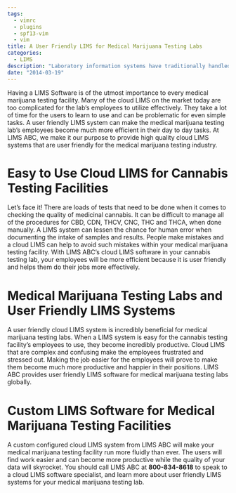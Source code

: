 ```yaml
---
tags:
  - vimrc
  - plugins
  - spf13-vim
  - vim
title: A User Friendly LIMS for Medical Marijuana Testing Labs
categories:
  - LIMS
description: "Laboratory information systems have traditionally handled only the management and "
date: "2014-03-19"
---
```


Having a LIMS Software is of the utmost importance to every medical marijuana testing facility. Many of the cloud LIMS on the market today are too complicated for the lab’s employees to utilize effectively. They take a lot of time for the users to learn to use and can be problematic for even simple tasks. A user friendly LIMS system can make the medical marijuana testing lab’s employees become much more efficient in their day to day tasks. At LIMS ABC, we make it our purpose to provide high quality cloud LIMS systems that are user friendly for the medical marijuana testing industry.

 

# Easy to Use Cloud LIMS for Cannabis Testing Facilities

Let’s face it! There are loads of tests that need to be done when it comes to checking the quality of medicinal cannabis. It can be difficult to manage all of the procedures for CBD, CDN, THCV, CNC, THC and THCA, when done manually. A LIMS system can lessen the chance for human error when documenting the intake of samples and results. People make mistakes and a cloud LIMS can help to avoid such mistakes within your medical marijuana testing facility. With LIMS ABC’s cloud LIMS software in your cannabis testing lab, your employees will be more efficient because it is user friendly and helps them do their jobs more effectively.

# Medical Marijuana Testing Labs and User Friendly LIMS Systems

A user friendly cloud LIMS system is incredibly beneficial for medical marijuana testing labs. When a LIMS system is easy for the cannabis testing facility’s employees to use, they become incredibly productive. Cloud LIMS that are complex and confusing make the employees frustrated and stressed out. Making the job easier for the employees will prove to make them become much more productive and happier in their positions. LIMS ABC provides user friendly LIMS software for medical marijuana testing labs globally.

# Custom LIMS Software for Medical Marijuana Testing Facilities

A custom configured cloud LIMS system from LIMS ABC will make your medical marijuana testing facility run more fluidly than ever. The users will find work easier and can become more productive while the quality of your data will skyrocket. You should call LIMS ABC at **800-834-8618** to speak to a cloud LIMS software specialist, and learn more about user friendly LIMS systems for your medical marijuana testing lab.